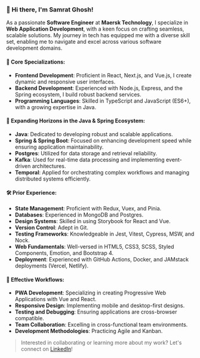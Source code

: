 ### 👋 Hi there, I'm Samrat Ghosh!

As a passionate **Software Engineer** at **Maersk Technology**, I specialize in **Web Application Development**, with a keen focus on crafting seamless, scalable solutions. My journey in tech has equipped me with a diverse skill set, enabling me to navigate and excel across various software development domains.

#### 🚀 Core Specializations:
- **Frontend Development**: Proficient in React, Next.js, and Vue.js, I create dynamic and responsive user interfaces.
- **Backend Development**: Experienced with Node.js, Express, and the Spring ecosystem, I build robust backend services.
- **Programming Languages**: Skilled in TypeScript and JavaScript (ES6+), with a growing expertise in Java.

#### 🌟 Expanding Horizons in the Java & Spring Ecosystem:
- **Java**: Dedicated to developing robust and scalable applications.
- **Spring & Spring Boot**: Focused on enhancing development speed while ensuring application maintainability.
- **Postgres**: Utilized for data storage and retrieval reliability.
- **Kafka**: Used for real-time data processing and implementing event-driven architectures.
- **Temporal**: Applied for orchestrating complex workflows and managing distributed systems efficiently.

#### 🛠️ Prior Experience:
- **State Management**: Proficient with Redux, Vuex, and Pinia.
- **Databases**: Experienced in MongoDB and Postgres.
- **Design Systems**: Skilled in using Storybook for React and Vue.
- **Version Control**: Adept in Git.
- **Testing Frameworks**: Knowledgeable in Jest, Vitest, Cypress, MSW, and Nock.
- **Web Fundamentals**: Well-versed in HTML5, CSS3, SCSS, Styled Components, Emotion, and Bootstrap 4.
- **Deployment**: Experienced with GitHub Actions, Docker, and JAMstack deployments (Vercel, Netlify).

#### 💼 Effective Workflows:
- **PWA Development**: Specializing in creating Progressive Web Applications with Vue and React.
- **Responsive Design**: Implementing mobile and desktop-first designs.
- **Testing and Debugging**: Ensuring applications are cross-browser compatible.
- **Team Collaboration**: Excelling in cross-functional team environments.
- **Development Methodologies**: Practicing Agile and Kanban.

> Interested in collaborating or learning more about my work? Let's connect on [LinkedIn](https://www.linkedin.com/in/samratat/)!
